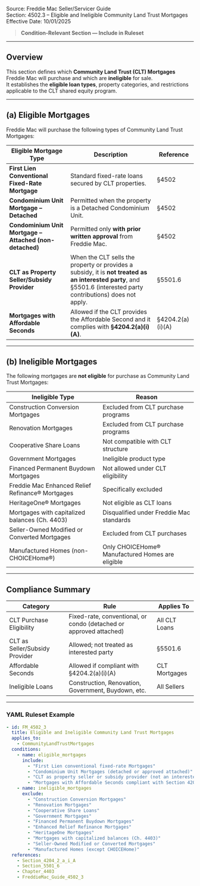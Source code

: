 Source: Freddie Mac Seller/Servicer Guide  
Section: 4502.3 – Eligible and Ineligible Community Land Trust Mortgages  
Effective Date: 10/01/2025  

> **Condition-Relevant Section — Include in Ruleset**

---

## Overview  
This section defines which **Community Land Trust (CLT) Mortgages** Freddie Mac will purchase and which are **ineligible** for sale.  
It establishes the **eligible loan types**, property categories, and restrictions applicable to the CLT shared equity program.

---

## (a) Eligible Mortgages  

Freddie Mac will purchase the following types of Community Land Trust Mortgages:

| Eligible Mortgage Type | Description | Reference |
|-------------------------|--------------|------------|
| **First Lien Conventional Fixed-Rate Mortgage** | Standard fixed-rate loans secured by CLT properties. | §4502 |
| **Condominium Unit Mortgage – Detached** | Permitted when the property is a Detached Condominium Unit. | §4502 |
| **Condominium Unit Mortgage – Attached (non-detached)** | Permitted only **with prior written approval** from Freddie Mac. | §4502 |
| **CLT as Property Seller/Subsidy Provider** | When the CLT sells the property or provides a subsidy, it is **not treated as an interested party**, and §5501.6 (interested party contributions) does not apply. | §5501.6 |
| **Mortgages with Affordable Seconds** | Allowed if the CLT provides the Affordable Second and it complies with **§4204.2(a)(i)(A)**. | §4204.2(a)(i)(A) |

---

## (b) Ineligible Mortgages  

The following mortgages are **not eligible** for purchase as Community Land Trust Mortgages:

| Ineligible Type | Reason |
|------------------|--------|
| Construction Conversion Mortgages | Excluded from CLT purchase programs |
| Renovation Mortgages | Excluded from CLT purchase programs |
| Cooperative Share Loans | Not compatible with CLT structure |
| Government Mortgages | Ineligible product type |
| Financed Permanent Buydown Mortgages | Not allowed under CLT eligibility |
| Freddie Mac Enhanced Relief Refinance® Mortgages | Specifically excluded |
| HeritageOne® Mortgages | Not eligible as CLT loans |
| Mortgages with capitalized balances (Ch. 4403) | Disqualified under Freddie Mac standards |
| Seller-Owned Modified or Converted Mortgages | Excluded from CLT purchases |
| Manufactured Homes (non-CHOICEHome®) | Only CHOICEHome® Manufactured Homes are eligible |

---

## Compliance Summary  

| Category | Rule | Applies To |
|-----------|------|-------------|
| CLT Purchase Eligibility | Fixed-rate, conventional, or condo (detached or approved attached) | All CLT Loans |
| CLT as Seller/Subsidy Provider | Allowed; not treated as interested party | §5501.6 |
| Affordable Seconds | Allowed if compliant with §4204.2(a)(i)(A) | CLT Mortgages |
| Ineligible Loans | Construction, Renovation, Government, Buydown, etc. | All Sellers |

---

### YAML Ruleset Example  

```yaml
- id: FM_4502_3
  title: Eligible and Ineligible Community Land Trust Mortgages
  applies_to:
    - CommunityLandTrustMortgages
  conditions:
    - name: eligible_mortgages
      include:
        - "First Lien conventional fixed-rate Mortgages"
        - "Condominium Unit Mortgages (detached or approved attached)"
        - "CLT as property seller or subsidy provider (not an interested party)"
        - "Mortgages with Affordable Seconds compliant with Section 4204.2(a)(i)(A)"
    - name: ineligible_mortgages
      exclude:
        - "Construction Conversion Mortgages"
        - "Renovation Mortgages"
        - "Cooperative Share Loans"
        - "Government Mortgages"
        - "Financed Permanent Buydown Mortgages"
        - "Enhanced Relief Refinance Mortgages"
        - "HeritageOne Mortgages"
        - "Mortgages with capitalized balances (Ch. 4403)"
        - "Seller-Owned Modified or Converted Mortgages"
        - "Manufactured Homes (except CHOICEHome)"
  references:
    - Section_4204_2_a_i_A
    - Section_5501_6
    - Chapter_4403
    - FreddieMac_Guide_4502_3
